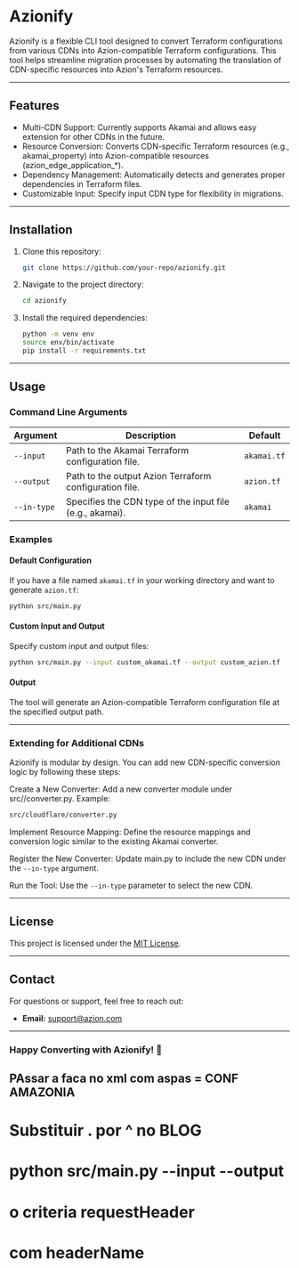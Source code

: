 # Azionify

Azionify is a flexible CLI tool designed to convert Terraform configurations from various CDNs into Azion-compatible Terraform configurations. This tool helps streamline migration processes by automating the translation of CDN-specific resources into Azion's Terraform resources.

---

## Features

- Multi-CDN Support: Currently supports Akamai and allows easy extension for other CDNs in the future.
- Resource Conversion: Converts CDN-specific Terraform resources (e.g., akamai_property) into Azion-compatible resources (azion_edge_application_*).
- Dependency Management: Automatically detects and generates proper dependencies in Terraform files.
- Customizable Input: Specify input CDN type for flexibility in migrations.

---

## Installation

1. Clone this repository:
   ```bash
   git clone https://github.com/your-repo/azionify.git
   ```

2. Navigate to the project directory:
   ```bash
   cd azionify
   ```

3. Install the required dependencies:
   ```bash
   python -m venv env
   source env/bin/activate
   pip install -r requirements.txt
   ```

---

## Usage

### Command Line Arguments

| Argument    | Description                                                   | Default       |
|-------------|---------------------------------------------------------------|---------------|
| `--input`   | Path to the Akamai Terraform configuration file.              | `akamai.tf`   |
| `--output`  | Path to the output Azion Terraform configuration file.        | `azion.tf`    |
| `--in-type` | Specifies the CDN type of the input file (e.g., akamai).      | `akamai`      |

### Examples

#### Default Configuration
If you have a file named `akamai.tf` in your working directory and want to generate `azion.tf`:
```bash
python src/main.py
```

#### Custom Input and Output
Specify custom input and output files:
```bash
python src/main.py --input custom_akamai.tf --output custom_azion.tf
```

#### Output
The tool will generate an Azion-compatible Terraform configuration file at the specified output path.

---

### Extending for Additional CDNs
Azionify is modular by design. You can add new CDN-specific conversion logic by following these steps:

Create a New Converter: Add a new converter module under src/<cdn>/converter.py.
Example:
```bash
src/cloudflare/converter.py
```

Implement Resource Mapping: Define the resource mappings and conversion logic similar to the existing Akamai converter.

Register the New Converter: Update main.py to include the new CDN under the `--in-type` argument.

Run the Tool: Use the `--in-type` parameter to select the new CDN.

---

## License

This project is licensed under the [MIT License](LICENSE).

---

## Contact

For questions or support, feel free to reach out:
- **Email:** support@azion.com

---

### Happy Converting with Azionify! 🎉


## PAssar a faca no xml com aspas = CONF AMAZONIA

# Substituir \. por  ^ no BLOG

# python src/main.py --input  --output

# o criteria requestHeader
# com headerName
